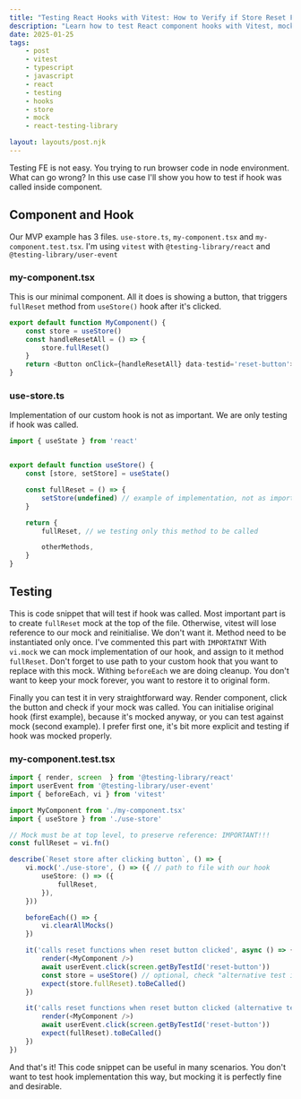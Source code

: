 ```yaml
---
title: "Testing React Hooks with Vitest: How to Verify if Store Reset Function Was Called"
description: "Learn how to test React component hooks with Vitest, mock store functions, and verify function calls using Testing Library. Complete example with TypeScript."
date: 2025-01-25
tags:
    - post
    - vitest
    - typescript
    - javascript
    - react
    - testing
    - hooks
    - store
    - mock
    - react-testing-library

layout: layouts/post.njk
---
```


Testing FE is not easy. You trying to run browser code in node environment. What can go wrong?
In this use case I'll show you how to test if hook was called inside component.


## Component and Hook

Our MVP example has 3 files. `use-store.ts`, `my-component.tsx` and `my-component.test.tsx`.
I'm using `vitest` with `@testing-library/react` and `@testing-library/user-event`


### my-component.tsx

This is our minimal component. All it does is showing a button, that triggers `fullReset` method from `useStore()` hook after it's clicked.

```typescript
export default function MyComponent() {
    const store = useStore()
    const handleResetAll = () => {
        store.fullReset()
    }
    return <Button onClick={handleResetAll} data-testid='reset-button'>Reset all</Button>
}
```

### use-store.ts

Implementation of our custom hook is not as important. We are only testing if hook was called.

```typescript
import { useState } from 'react'


export default function useStore() {
    const [store, setStore] = useState()

    const fullReset = () => {
        setStore(undefined) // example of implementation, not as important in our example
    }

    return {
        fullReset, // we testing only this method to be called

        otherMethods,
    }
}
```

## Testing

This is code snippet that will test if hook was called.
Most important part is to create `fullReset` mock at the top of the file. Otherwise, vitest will lose reference to our mock and reinitialise. We don't want it. Method need to be instantiated only once. I've commented this part with `IMPORTATNT`
With `vi.mock` we can mock implementation of our hook, and assign to it method `fullReset`. Don't forget to use path to your custom hook that you want to replace with this mock.
Withing `beforeEach` we are doing cleanup. You don't want to keep your mock forever, you want to restore it to original form.

Finally you can test it in very straightforward way. Render component, click the button and check if your mock was called.
You can initialise original hook (first example), because it's mocked anyway, or you can test against mock (second example). I prefer first one, it's bit more explicit and testing if hook was mocked properly.

### my-component.test.tsx

```typescript
import { render, screen  } from '@testing-library/react'
import userEvent from '@testing-library/user-event'
import { beforeEach, vi } from 'vitest'

import MyComponent from './my-component.tsx'
import { useStore } from './use-store'

// Mock must be at top level, to preserve reference: IMPORTANT!!!
const fullReset = vi.fn()

describe(`Reset store after clicking button`, () => {
	vi.mock('./use-store', () => ({ // path to file with our hook
		useStore: () => ({
			fullReset,
		}),
	}))

	beforeEach(() => {
		vi.clearAllMocks()
	})

	it('calls reset functions when reset button clicked', async () => {
		render(<MyComponent />)
		await userEvent.click(screen.getByTestId('reset-button'))
		const store = useStore() // optional, check "alternative test implementation" bellow
		expect(store.fullReset).toBeCalled()
	})

	it('calls reset functions when reset button clicked (alternative test implementation)', async () => {
		render(<MyComponent />)
		await userEvent.click(screen.getByTestId('reset-button'))
		expect(fullReset).toBeCalled()
	})
})
```


And that's it! This code snippet can be useful in many scenarios. You don't want to test hook implementation this way, but mocking it is perfectly fine and desirable.


